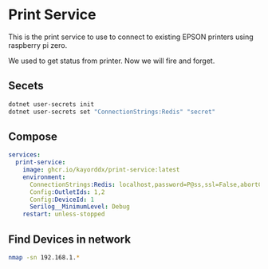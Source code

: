 # Print Service

This is the print service to use to connect to existing EPSON printers using raspberry pi zero.

We used to get status from printer. Now we will fire and forget.

## Secets

```bash
dotnet user-secrets init
dotnet user-secrets set "ConnectionStrings:Redis" "secret" 
```

## Compose

```yaml
services:
  print-service:
    image: ghcr.io/kayorddx/print-service:latest
    environment:
      ConnectionStrings:Redis: localhost,password=P@ss,ssl=False,abortConnect=False
      Config:OutletIds: 1,2
      Config:DeviceId: 1
      Serilog__MinimumLevel: Debug
    restart: unless-stopped
```

## Find Devices in network

```bash
nmap -sn 192.168.1.*
```
